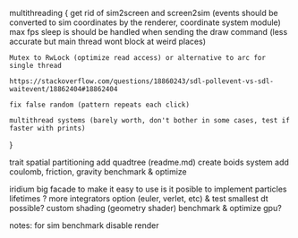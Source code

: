multithreading {
	get rid of sim2screen and screen2sim (events should be converted to sim coordinates by the renderer, coordinate system module)
	max fps sleep is should be handled when sending the draw command (less accurate but main thread wont block at weird places)

	Mutex to RwLock (optimize read access) or alternative to arc for single thread
	
	https://stackoverflow.com/questions/18860243/sdl-pollevent-vs-sdl-waitevent/18862404#18862404

	fix false random (pattern repeats each click)

	multithread systems (barely worth, don't bother in some cases, test if faster with prints)
}

trait spatial partitioning
add quadtree (readme.md)
create boids system
add coulomb, friction, gravity
benchmark & optimize

iridium big facade to make it easy to use
is it posible to implement particles lifetimes ?
more integrators option (euler, verlet, etc) & test smallest dt possible?
custom shading (geometry shader)
benchmark & optimize gpu?

notes:
for sim benchmark disable render
